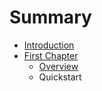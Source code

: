 # Summary

* [Introduction](README.md)
* [First Chapter](chapter1.md)
   * [Overview](overview.md)
   * Quickstart

